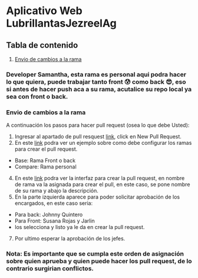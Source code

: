# Aplicativo Web LubrillantasJezreelAg

## Tabla de contenido
1. [Envio de cambios a la rama ](Envio-de-cambios-a-la-rama)

### Developer Samantha, esta rama es personal aqui podra hacer lo que quiera, puede trabajar tanto front 😰 como back 😎, eso si antes de hacer push aca a su rama, acutalice su repo local ya sea con front o back.

### Envio de cambios a la rama 
A continuación los pasos para hacer pull request (osea lo que debe Usted):
1. Ingresar al apartado de pull resquest [link](https://github.com/JohnnyQuintero16/aplicativoWebLubrillantasJezreelAg/pulls), click en New Pull Request.
2. En este [link](https://drive.google.com/file/d/1b063nnV-WOM20CJssUnW5CyaTySwL2Ma/view?usp=sharing) podra ver un ejemplo sobre como debe configurar los ramas para crear el pull request.
 * Base: Rama Front o back
 * Compare: Rama personal 
4. En este [link](https://drive.google.com/file/d/1du_5xyo5k_lhq8DXNflXDRETj-4cknB8/view?usp=sharing) podra ver la interfaz para crear la pull request, en nombre de rama va la asignada para crear el pull, en este caso, se pone nombre de su rama y abajo la descripción.
5. En la parte izquierda aparece para poder solicitar aprobación de los encargados, en este caso seria:
  *  Para back: Johnny Quintero
  *  Para Front: Susana Rojas y Jarlin
  * los selecciona y listo ya le da en crear la pull request.
7. Por ultimo esperar la aprobación de los jefes.

### Nota: Es importante que se cumpla este orden de asignación sobre quien aprueba y quien puede hacer los pull request, de lo contrario surgirian conflictos.
